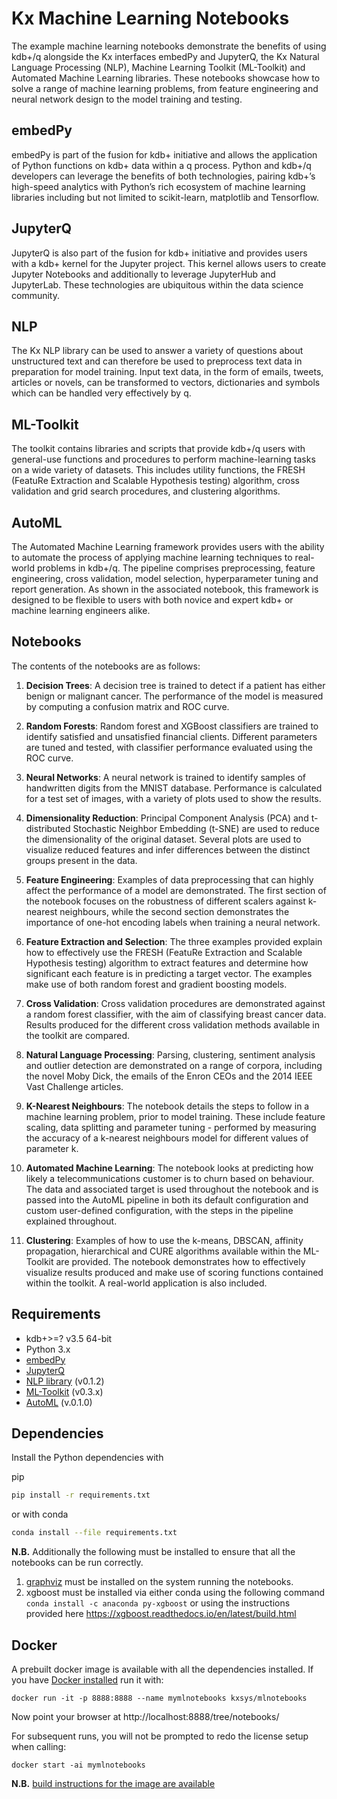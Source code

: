 # Kx Machine Learning Notebooks

The example machine learning notebooks demonstrate the benefits of using kdb+/q alongside the Kx interfaces embedPy and JupyterQ, the Kx Natural Language Processing (NLP), Machine Learning Toolkit (ML-Toolkit) and Automated Machine Learning libraries. These notebooks showcase how to solve a range of machine learning problems, from feature engineering and neural network design to the model training and testing.

## embedPy

embedPy is part of the fusion for kdb+ initiative and allows the application of Python functions on kdb+ data within a q process. Python and kdb+/q developers can leverage the benefits of both technologies, pairing kdb+’s high-speed analytics with Python’s rich ecosystem of machine learning libraries including but not limited to scikit-learn, matplotlib and Tensorflow.

## JupyterQ

JupyterQ is also part of the fusion for kdb+ initiative and provides users with a kdb+ kernel for the Jupyter project. This kernel allows users to create Jupyter Notebooks and additionally to leverage JupyterHub and JupyterLab. These technologies are ubiquitous within the data science community.

## NLP

The Kx NLP library can be used to answer a variety of questions about unstructured text and can therefore be used to preprocess text data in preparation for model training. Input text data, in the form of emails, tweets, articles or novels, can be transformed to vectors, dictionaries and symbols which can be handled very effectively by q.

## ML-Toolkit

The toolkit contains libraries and scripts that provide kdb+/q users with general-use functions and procedures to perform machine-learning tasks on a wide variety of datasets. This includes utility functions, the FRESH (FeatuRe Extraction and Scalable Hypothesis testing) algorithm, cross validation and grid search procedures, and clustering algorithms.

## AutoML

The Automated Machine Learning framework provides users with the ability to automate the process of applying machine learning techniques to real-world problems in kdb+/q. The pipeline comprises preprocessing, feature engineering, cross validation, model selection, hyperparameter tuning and report generation. As shown in the associated notebook, this framework is designed to be flexible to users with both novice and expert kdb+ or machine learning engineers alike.

## Notebooks
The contents of the notebooks are as follows:

1. **Decision Trees**: A decision tree is trained to detect if a patient has either benign or malignant cancer. The performance of the model is measured by computing a confusion matrix and ROC curve.

2. **Random Forests**: Random forest and XGBoost classifiers are trained to identify satisfied and unsatisfied financial clients. Different parameters are tuned and tested, with classifier performance evaluated using the ROC curve.

3. **Neural Networks**: A neural network is trained to identify samples of handwritten digits from the MNIST database. Performance is calculated for a test set of images, with a variety of plots used to show the results.

4. **Dimensionality Reduction**: Principal Component Analysis (PCA) and t-distributed Stochastic Neighbor Embedding (t-SNE) are used to reduce the dimensionality of the original dataset. Several plots are used to visualize reduced features and infer differences between the distinct groups present in the data.

5. **Feature Engineering**: Examples of data preprocessing that can highly affect the performance of a model are demonstrated. The first section of the notebook focuses on the robustness of different scalers against k-nearest neighbours, while the second section demonstrates the importance of one-hot encoding labels when training a neural network.

6. **Feature Extraction and Selection**: The three examples provided explain how to effectively use the FRESH (FeatuRe Extraction and Scalable Hypothesis testing) algorithm to extract features and determine how significant each feature is in predicting a target vector. The examples make use of both random forest and gradient boosting models.

7. **Cross Validation**: Cross validation procedures are demonstrated against a random forest classifier, with the aim of classifying breast cancer data. Results produced for the different cross validation methods available in the toolkit are compared.

8. **Natural Language Processing**: Parsing, clustering, sentiment analysis and outlier detection are demonstrated on a range of corpora, including the novel Moby Dick, the emails of the Enron CEOs and the 2014 IEEE Vast Challenge articles.

9. **K-Nearest Neighbours**: The notebook details the steps to follow in a machine learning problem, prior to model training. These include feature scaling, data splitting and parameter tuning - performed by measuring the accuracy of a k-nearest neighbours model for different values of parameter k.

10. **Automated Machine Learning**: The notebook looks at predicting how likely a telecommunications customer is to churn based on behaviour. The data and associated target is used throughout the notebook and is passed into the AutoML pipeline in both its default configuration and custom user-defined configuration, with the steps in the pipeline explained throughout.

11. **Clustering**: Examples of how to use the k-means, DBSCAN, affinity propagation, hierarchical and CURE algorithms available within the ML-Toolkit are provided. The notebook demonstrates how to effectively visualize results produced and make use of scoring functions contained within the toolkit. A real-world application is also included.

## Requirements 

- kdb+>=? v3.5 64-bit
- Python 3.x
- [embedPy](https://github.com/KxSystems/embedPy)
- [JupyterQ](https://github.com/KxSystems/jupyterq)
- [NLP library](https://github.com/KxSystems/nlp) (v0.1.2)
- [ML-Toolkit](https://github.com/KxSystems/ml) (v0.3.x)
- [AutoML](https://github.com/KxSystems/automl) (v.0.1.0)

## Dependencies

Install the Python dependencies with

pip
```bash
pip install -r requirements.txt
```
or with conda
```bash
conda install --file requirements.txt
```

**N.B.** Additionally the following must be installed to ensure that all the notebooks can be run correctly.

1. [graphviz](http://www.graphviz.org/download/) must be installed on the system running the notebooks.
2. xgboost must be installed via either conda using the following command `conda install -c anaconda py-xgboost` or using the instructions provided here https://xgboost.readthedocs.io/en/latest/build.html

## Docker

A prebuilt docker image is available with all the dependencies installed. If you have [Docker installed](https://www.docker.com/community-edition) run it with:

	docker run -it -p 8888:8888 --name mymlnotebooks kxsys/mlnotebooks

Now point your browser at http://localhost:8888/tree/notebooks/

For subsequent runs, you will not be prompted to redo the license setup when calling:

	docker start -ai mymlnotebooks


**N.B.** [build instructions for the image are available](docker/README.md)
